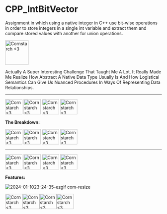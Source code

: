 # CPP_IntBitVector
  Assignment in which using a native integer in C++ use bit-wise operations in order to store integers in a single int variable and extract them and compare stored values with another for union operations. 

<img src="https://github.com/Kingerthanu/CPP_IntBitVector/assets/76754592/ed9f73db-b333-4667-a8eb-1caa96b32c0b" alt="Cornstarch <3" width="75" height="79">

Actually A Super Interesting Challenge That Taught Me A Lot. It Really Made Me Realize How Abstract A Native Data Type Usually Is And How Logistical Semantics Can Give Us Nuanced Procedures In Ways Of Representing Data Relationships.


----------------------------------------------

<img src="https://github.com/Kingerthanu/CPP_IntBitVector/assets/76754592/b3961a3d-ad50-42ac-ac34-1db62fdc6fbb" alt="Cornstarch <3" width="55" height="49"> <img src="https://github.com/Kingerthanu/CPP_IntBitVector/assets/76754592/b3961a3d-ad50-42ac-ac34-1db62fdc6fbb" alt="Cornstarch <3" width="55" height="49"> <img src="https://github.com/Kingerthanu/CPP_IntBitVector/assets/76754592/b3961a3d-ad50-42ac-ac34-1db62fdc6fbb" alt="Cornstarch <3" width="55" height="49"> <img src="https://github.com/Kingerthanu/CPP_IntBitVector/assets/76754592/b3961a3d-ad50-42ac-ac34-1db62fdc6fbb" alt="Cornstarch <3" width="55" height="49">



**The Breakdown:**



<img src="https://github.com/Kingerthanu/CPP_IntBitVector/assets/76754592/dd782870-1b9c-4054-8a80-be4b4d33b1cd" alt="Cornstarch <3" width="55" height="49"> <img src="https://github.com/Kingerthanu/CPP_IntBitVector/assets/76754592/dd782870-1b9c-4054-8a80-be4b4d33b1cd" alt="Cornstarch <3" width="55" height="49"> <img src="https://github.com/Kingerthanu/CPP_IntBitVector/assets/76754592/dd782870-1b9c-4054-8a80-be4b4d33b1cd" alt="Cornstarch <3" width="55" height="49"> <img src="https://github.com/Kingerthanu/CPP_IntBitVector/assets/76754592/dd782870-1b9c-4054-8a80-be4b4d33b1cd" alt="Cornstarch <3" width="55" height="49">



----------------------------------------------

<img src="https://github.com/Kingerthanu/CPP_physicsSandBoxEngine/assets/76754592/f4948d81-f91b-4b42-ac1a-cd4553ff385f" alt="Cornstarch <3" width="55" height="49"> <img src="https://github.com/Kingerthanu/CPP_physicsSandBoxEngine/assets/76754592/f4948d81-f91b-4b42-ac1a-cd4553ff385f" alt="Cornstarch <3" width="55" height="49"> <img src="https://github.com/Kingerthanu/CPP_physicsSandBoxEngine/assets/76754592/f4948d81-f91b-4b42-ac1a-cd4553ff385f" alt="Cornstarch <3" width="55" height="49"> <img src="https://github.com/Kingerthanu/CPP_physicsSandBoxEngine/assets/76754592/f4948d81-f91b-4b42-ac1a-cd4553ff385f" alt="Cornstarch <3" width="55" height="49">


**Features:**

  
![2024-01-1023-24-35-ezgif com-resize](https://github.com/Kingerthanu/CPP_IntBitVector/assets/76754592/5adea2cc-654f-4f37-925d-af80c4373be1)



<img src="https://github.com/Kingerthanu/CPP_IntBitVector/assets/76754592/283e3415-52b5-4e2e-8d3d-ff8a400de2e4" alt="Cornstarch <3" width="55" height="49"><img src="https://github.com/Kingerthanu/CPP_IntBitVector/assets/76754592/283e3415-52b5-4e2e-8d3d-ff8a400de2e4" alt="Cornstarch <3" width="55" height="49"><img src="https://github.com/Kingerthanu/CPP_IntBitVector/assets/76754592/283e3415-52b5-4e2e-8d3d-ff8a400de2e4" alt="Cornstarch <3" width="55" height="49"><img src="https://github.com/Kingerthanu/CPP_IntBitVector/assets/76754592/283e3415-52b5-4e2e-8d3d-ff8a400de2e4" alt="Cornstarch <3" width="55" height="49">
